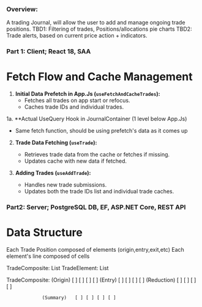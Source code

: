 ### Overview: 
A trading Journal, will allow the user to add and manage ongoing trade positions.
TBD1: Filtering of trades, Positions/allocations pie charts
TBD2: Trade alerts, based on current price action + indicators.

### Part 1: Client; React 18, SAA
# Fetch Flow and Cache Management

1. **Initial Data Prefetch in App.Js (`useFetchAndCacheTrades`):**
   - Fetches all trades on app start or refocus.
   - Caches trade IDs and individual trades.

1a. **Actual UseQuery Hook in JournalContainer (1 level below App.Js)
   - Same fetch function, should be using prefetch's data as it comes up

2. **Trade Data Fetching (`useTrade`):**
   - Retrieves trade data from the cache or fetches if missing.
   - Updates cache with new data if fetched.

3. **Adding Trades (`useAddTrade`):**
   - Handles new trade submissions.
   - Updates both the trade IDs list and individual trade caches.

### Part2: Server; PostgreSQL DB, EF, ASP.NET Core, REST API
# Data Structure

Each Trade Position composed of elements  (origin,entry,exit,etc)
Each element's line composed of cells

TradeComposite: List<TradeElement>
TradeElement: List<InfoCell>

TradeComposite:  (Origin)    [ ] [ ] [ ] [ ]
                 (Entry)     [ ] [ ] [ ] [ ]
                 (Reduction) [ ] [ ] [ ] [ ]

                 (Summary)   [ ] [ ] [ ] [ ] 
